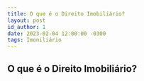 ```yaml
---
title: O que é o Direito Imobiliário?
layout: post
id_author: 1
date: 2023-02-04 12:00:00 -0300
tags: Imoniliário
---
```


## O que é o Direito Imobiliário?
